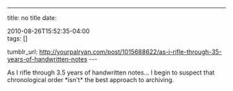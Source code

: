 ---
title: no title
date:

 2010-08-26T15:52:35-04:00  
tags:  []

tumblr_url:
http://yourpalryan.com/post/1015688622/as-i-rifle-through-35-years-of-handwritten-notes
\-\--

As I rifle through 3.5 years of handwritten notes... I begin to suspect
that chronological order \*isn't\* the best approach to archiving.
